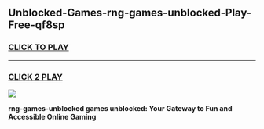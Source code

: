
## Unblocked-Games-rng-games-unblocked-Play-Free-qf8sp
<h3>
<a href="https://premium76.site?title=rng-games-unblocked&ref=17A">CLICK TO PLAY</a></h3>
<hr>

<h3>
<a href="https://premium76.site?title=rng-games-unblocked&ref=17A">CLICK 2 PLAY</a>
  
</h3>

<a href="https://premium76.site?title=rng-games-unblocked&ref=17A"><img src="https://clearcache.store/games.png"></a>


**rng-games-unblocked games unblocked: Your Gateway to Fun and Accessible Online Gaming**
